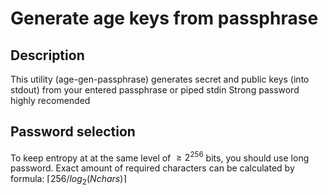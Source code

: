# Generate age keys from passphrase

## Description
This utility (age-gen-passphrase) generates secret and public keys (into stdout) from your entered passphrase or piped stdin
Strong password highly recomended

## Password selection
To keep entropy at at the same level of $\geq 2^{256}$ bits, you should use long password.
Exact amount of required characters can be calculated by formula: $\lceil 256 / log_2(Nchars) \rceil$
